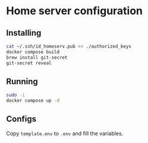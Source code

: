 # Home server configuration

## Installing

```sh
cat ~/.ssh/id_homeserv.pub >> ./authorized_keys
docker compose build
brew install git-secret
git-secret reveal
```

## Running

```sh
sudo -i
docker compose up -d
```

## Configs

Copy `template.env` to `.env` and fill the variables.
